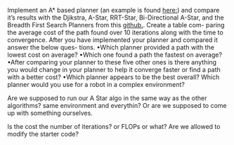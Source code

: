 Implement an A* based planner (an example is found [here:](https://medium.com/@nicholas.w.swift/easy-a-star-pathfinding-7e6689c7f7b2)) and
compare it’s results with the Djikstra, A-Star, RRT-Star, Bi-Directional A-Star,
and the Breadth First Search Planners from this [github.](https://github.com/AtsushiSakai/PythonRobotics/tree/master/PathPlanning). Create a table com-
paring the average cost of the path found over 10 iterations along with the time to
convergence.
After you have implemented your planner and compared it answer the below ques-
tions.
•Which planner provided a path with the lowest cost on average?
•Which one found a path the fastest on average?
•After comparing your planner to these five other ones is there anything you
would change in your planner to help it converge faster or find a path with a
better cost?
•Which planner appears to be the best overall? Which planner would you use
for a robot in a complex environment?


Are we supposed to run our A Star algo in the same way as the other algorithms? same environment and everythin? Or are we
supposed to come up with something ourselves.  

Is the cost the number of iterations? or FLOPs or what?
Are we allowed to modify the starter code?
